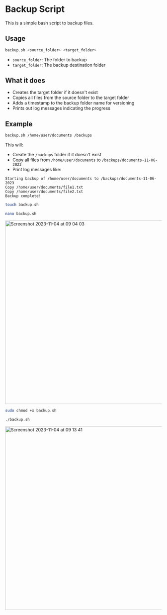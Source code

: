 # Backup Script

This is a simple bash script to backup files.

## Usage

```bash
backup.sh <source_folder> <target_folder>
```

- `source_folder`: The folder to backup
- `target_folder`: The backup destination folder

## What it does

- Creates the target folder if it doesn't exist 
- Copies all files from the source folder to the target folder
- Adds a timestamp to the backup folder name for versioning
- Prints out log messages indicating the progress

## Example

```bash
backup.sh /home/user/documents /backups
```

This will:

- Create the `/backups` folder if it doesn't exist
- Copy all files from `/home/user/documents` to `/backups/documents-11-06-2023` 
- Print log messages like:

```
Starting backup of /home/user/documents to /backups/documents-11-06-2023
Copy /home/user/documents/file1.txt
Copy /home/user/documents/file2.txt 
Backup complete!
```

```bash
touch backup.sh
```

```bash
nano backup.sh
```

<img width="590" alt="Screenshot 2023-11-04 at 09 04 03" src="https://github.com/kennyanju/dareio-bash-scripting/assets/10983149/fc92bde7-af10-4f0f-a8b4-0c4b0e066f93">

```bash
sudo chmod +x backup.sh
```

```bash
./backup.sh
```

<img width="590" alt="Screenshot 2023-11-04 at 09 13 41" src="https://github.com/kennyanju/dareio-bash-scripting/assets/10983149/d5d3c92c-2805-4c29-994d-a32d2d52730a">
